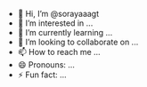 - 👋 Hi, I’m @sorayaaagt
- 👀 I’m interested in ...
- 🌱 I’m currently learning ...
- 💞️ I’m looking to collaborate on ...
- 📫 How to reach me ...
- 😄 Pronouns: ...
- ⚡ Fun fact: ...

<!---
sorayaaagt/sorayaaagt is a ✨ special ✨ repository because its `README.md` (this file) appears on your GitHub profile.
You can click the Preview link to take a look at your changes.
--->
